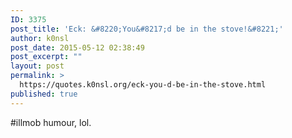 ```yaml
---
ID: 3375
post_title: 'Eck: &#8220;You&#8217;d be in the stove!&#8221;'
author: k0nsl
post_date: 2015-05-12 02:38:49
post_excerpt: ""
layout: post
permalink: >
  https://quotes.k0nsl.org/eck-you-d-be-in-the-stove.html
published: true
---
```

#illmob humour, lol.